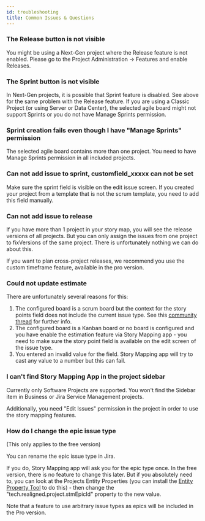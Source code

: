 ```yaml
---
id: troubleshooting
title: Common Issues & Questions
---
```


### The Release button is not visible

You might be using a Next-Gen project where the Release feature is not enabled.
Please go to the Project Administration -> Features and enable Releases.

### The Sprint button is not visible

In Next-Gen projects, it is possible that Sprint feature is disabled. See above for the same problem
with the Release feature.
If you are using a Classic Project (or using Server or Data Center), the selected agile board might not support
Sprints or you do not have Manage Sprints permission.

### Sprint creation fails even though I have "Manage Sprints" permission

The selected agile board contains more than one project. You need to have Manage Sprints permission
in all included projects.

### Can not add issue to sprint, customfield_xxxxx can not be set

Make sure the sprint field is visible on the edit issue screen.
If you created your project from a template that is not the scrum template, you need
to add this field manually.

### Can not add issue to release

If you have more than 1 project in your story map, you will see
the release versions of all projects. But you can only assign the
issues from one project to fixVersions of the same project. There is
unfortunately nothing we can do about this.

If you want to plan cross-project releases, we recommend you use
the custom timeframe feature, available in the pro version.

### Could not update estimate 

There are unfortunately several reasons for this:

1. The configured board is a scrum board but the context for the story points field does not include the current issue type.
   See this [community thread](https://community.atlassian.com/t5/Jira-questions/Story-points-not-visible-for-Issues/qaq-p/1315572) for further info.
2. The configured board is a Kanban board or no board is configured and you have enable
the estimation feature via Story Mapping app - you need to make sure the story point field is
   available on the edit screen of the issue type.
3. You entered an invalid value for the field. Story Mapping app will try to cast any value
to a number but this can fail.

### I can't find Story Mapping App in the project sidebar

Currently only Software Projects are supported. You won't find the Sidebar item in Business or Jira Service Management projects.

Additionally, you need "Edit Issues" permission in the project in order to use the story mapping features.

### How do I change the epic issue type

(This only applies to the free version)

You can rename the epic issue type in Jira.

If you do, Story Mapping app will ask you for the epic type once. In the free version, there is no
feature to change this later. But if you absolutely need to, you can look at the Projects Entity Properties (you can install the [Entity Property Tool](https://marketplace.atlassian.com/apps/1214509/entity-property-tool-for-jira?hosting=cloud&tab=overview) to do this) - then
change the "tech.realigned.project.stmEpicId" property to the new value.

Note that a feature to use arbitrary issue types as epics will be included in the Pro version.